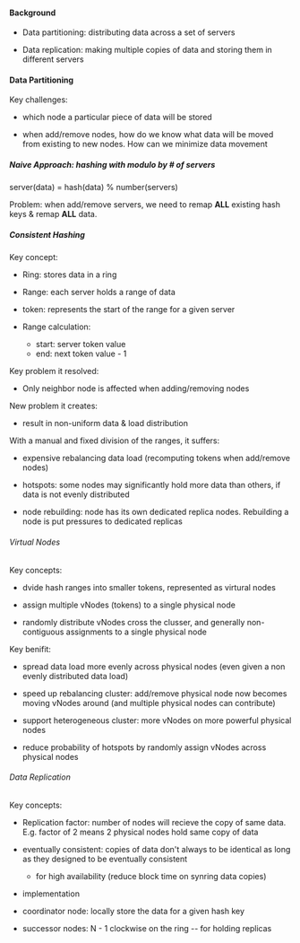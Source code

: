 #### Background

- Data partitioning: distributing data across a set of servers

- Data replication: making multiple copies of data and storing them in different servers

#### Data Partitioning

Key challenges:

- which node a particular piece of data will be stored

- when add/remove nodes, how do we know what data will be moved from existing to new nodes. How can we minimize data movement

##### Naive Approach: hashing with modulo by # of servers

server(data) = hash(data) % number(servers)

Problem: when add/remove servers, we need to remap **ALL** existing hash keys & remap **ALL** data.

##### Consistent Hashing

Key concept:

- Ring: stores data in a ring

- Range: each server holds a range of data

- token: represents the start of the range for a given server

- Range calculation:
  - start: server token value
  - end: next token value - 1


Key problem it resolved:

- Only neighbor node is affected when adding/removing nodes

New problem it creates:

- result in non-uniform data & load distribution

With a manual and fixed division of the ranges, it suffers:

- expensive rebalancing data load (recomputing tokens when add/remove nodes)

- hotspots: some nodes may significantly hold more data than others, if data is not evenly distributed

- node rebuilding: node has its own dedicated replica nodes. Rebuilding a node is put pressures to dedicated replicas

###### Virtual Nodes

Key concepts:

-  dvide hash ranges into smaller tokens, represented as virtural nodes

- assign multiple vNodes (tokens) to a single physical node

- randomly distribute vNodes cross the clusser, and generally non-contiguous assignments to a single physical node

Key benifit:

- spread data load more evenly across physical nodes (even given a non evenly distributed data load)

- speed up rebalancing cluster: add/remove physical node now becomes moving vNodes around (and multiple physical nodes can contribute)

- support heterogeneous cluster: more vNodes on more powerful physical nodes

- reduce probability of hotspots by randomly assign vNodes across physical nodes

###### Data Replication

Key concepts:

- Replication factor: number of nodes will recieve the copy of same data. E.g. factor of 2 means 2 physical nodes hold same copy of data

- eventually consistent: copies of data don't always to be identical as long as they designed to be eventually consistent
  - for high availability (reduce block time on synring data copies)


- implementation
 - coordinator node: locally store the data for a given hash key
 - successor nodes: N - 1 clockwise on the ring -- for holding replicas

